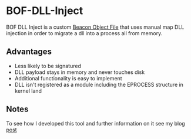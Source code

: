 # BOF-DLL-Inject
BOF DLL Inject is a custom [Beacon Object File](https://www.cobaltstrike.com/help-beacon-object-files) that uses manual map 
DLL injection in order to migrate a dll into a process all from memory. 

## Advantages
- Less likely to be signatured
- DLL payload stays in memory and never touches disk
- Additional functionality is easy to implement
- DLL isn't registered as a module including the EPROCESS structure in kernel land

## Notes
To see how I developed this tool and further information on it see my blog [post](https://x64sec.sh/custom-dll-injection-with-cobalt-strike/)